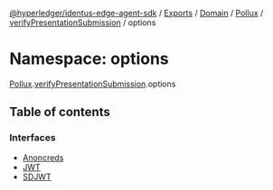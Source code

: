 [@hyperledger/identus-edge-agent-sdk](../README.md) / [Exports](../modules.md) / [Domain](Domain.md) / [Pollux](Domain.Pollux.md) / [verifyPresentationSubmission](Domain.Pollux.verifyPresentationSubmission.md) / options

# Namespace: options

[Pollux](Domain.Pollux.md).[verifyPresentationSubmission](Domain.Pollux.verifyPresentationSubmission.md).options

## Table of contents

### Interfaces

- [Anoncreds](../interfaces/Domain.Pollux.verifyPresentationSubmission.options.Anoncreds.md)
- [JWT](../interfaces/Domain.Pollux.verifyPresentationSubmission.options.JWT.md)
- [SDJWT](../interfaces/Domain.Pollux.verifyPresentationSubmission.options.SDJWT.md)
